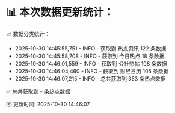 📊 本次数据更新统计：
==========================

📈 数据分类统计：
- 2025-10-30 14:45:55,751 - INFO - 获取到 热点资讯 122 条数据
- 2025-10-30 14:45:58,708 - INFO - 获取到 今日热点 18 条数据
- 2025-10-30 14:46:01,559 - INFO - 获取到 公社热帖 108 条数据
- 2025-10-30 14:46:04,460 - INFO - 获取到 财经日历 105 条数据
- 2025-10-30 14:46:07,215 - INFO - 总共获取到 353 条热点数据

✅ 总共获取到 - 条热点数据

🕐 更新时间: 2025-10-30 14:46:07
